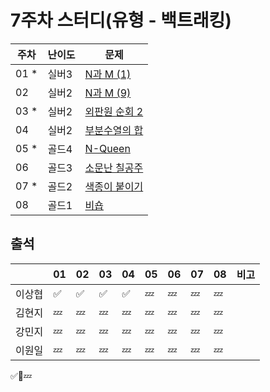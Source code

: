 # 7주차 스터디(유형 - 백트래킹)
|주차|난이도|문제|
|------|---|----|
|01 *|실버3 |[N과 M (1)](https://www.acmicpc.net/problem/15649)|
|02  |실버2 |[N과 M (9)](https://www.acmicpc.net/problem/15663)|
|03 *|실버2 |[외판원 순회 2](https://www.acmicpc.net/problem/10971)|
|04  |실버2 |[부분수열의 합](https://www.acmicpc.net/problem/1182)|
|05 *|골드4 |[N-Queen](https://www.acmicpc.net/problem/9663)|
|06  |골드3 |[소문난 칠공주](https://www.acmicpc.net/problem/1941)|
|07 *|골드2 |[색종이 붙이기](https://www.acmicpc.net/problem/17136)|
|08  |골드1 |[비숍](https://www.acmicpc.net/problem/1799)|

## 출석

|      |01|02|03|04|05|06|07|08|비고|
|------|--|--|--|--|--|--|--|--|:--|
|이상협  |✅|✅|✅|✅|💤|💤|💤|💤|   |
|김현지  |💤|💤|💤|💤|💤|💤|💤|💤|   |
|강민지  |💤|💤|💤|💤|💤|💤|💤|💤|   |
|이원일  |💤|💤|💤|💤|💤|💤|💤|💤|   |

✅🥺💤
